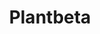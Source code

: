 ---
layout: home

title: Plantbeta
titleTemplate: Plantbeta

hero: 
  name: Plantbeta
  text: Be a Better Planter
  tagline:
  image: 
    src: /QuastucoLogo.png 
  actions:
    - theme: brand
      text: Get Started
      link: /guide/introduction
    - text: Proposal
      link: /QuastucoProposal

features:
  - icon: 🌲
    title: Plant Better Quality 
    details: No More Replants!
  - icon: 🤑
    title: Plant Faster 
    details: Make more Money!
  - icon: 😊
    title: Feel Better
    details: Less Injuries, Better Mental Health!
---